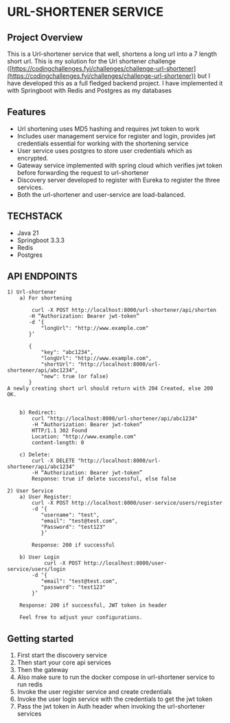 # URL-SHORTENER SERVICE

## Project Overview


This is a Url-shortener service that well, shortens a long url into a 7 length short url. This is my solution for the Url shortener challenge ([https://codingchallenges.fyi/challenges/challenge-url-shortener](https://codingchallenges.fyi/challenges/challenge-url-shortener)) but I have developed this as a full fledged backend project. I have implemented it with Springboot with Redis and Postgres as my databases

## Features


* Url shortening uses MD5 hashing and requires jwt token to work  
* Includes user management service for register and login, provides jwt credentials essential for working with the shortening service  
* User service uses postgres to store user credentials which as encrypted.  
* Gateway service implemented with spring cloud which verifies jwt token before forwarding the request to url-shortener  
* Discovery server developed to register with Eureka to register the three services.  
* Both the url-shortener and user-service are load-balanced.

## TECHSTACK


* Java 21  
* Springboot 3.3.3  
* Redis  
* Postgres

## API ENDPOINTS


	1) Url-shortener  
   		a) For shortening 

		    curl -X POST http://localhost:8000/url-shortener/api/shorten  
		   -H “Authorization: Bearer jwt-token”  
		   -d ‘{  
		       "longUrl": "http://www.example.com"
		   }’  
		     
		   {  
		       "key": "abc1234",  
		       "longUrl": "http://www.example.com",  
		       "shortUrl": "http://localhost:8000/url-shortener/api/abc1234",  
		       "new": true (or false) 
		   }  
   	A newly creating short url should return with 204 Created, else 200 OK.  
   

		b) Redirect:  
			curl "http://localhost:8000/url-shortener/api/abc1234" 
			-H “Authorization: Bearer jwt-token”  
			HTTP/1.1 302 Found  
			Location: "http://www.example.com"
			content-length: 0
	
		c) Delete:  
			curl -X DELETE "http://localhost:8000/url-shortener/api/abc1234"
			-H “Authorization: Bearer jwt-token”  
			Response: true if delete successful, else false

	2) User Service    
		a) User Register: 
	   		curl -X POST http://localhost:8000/user-service/users/register  
	   		-d ‘{
			   "username": "test",
			   "email": "test@test.com",  
			   "Password": "test123"
			   }’

   		  	Response: 200 if successful  
     
		b) User Login
     			curl -X POST http://localhost:8000/user-service/users/login
			-d ‘{
			   "email": "test@test.com",
			   "password": "test123"
			}’

   		Response: 200 if successful, JWT token in header

		Feel free to adjust your configurations.

## Getting started

1) First start the discovery service  
2) Then start your core api services  
3) Then the gateway  
4) Also make sure to run the docker compose in url-shortener service to run redis  
5) Invoke the user register service and create credentials  
6) Invoke the user login service with the credentials to get the jwt token  
7) Pass the jwt token in Auth header when invoking the url-shortener services

   

